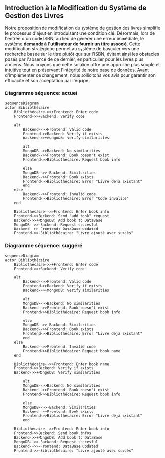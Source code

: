 ## Introduction à la Modification du Système de Gestion des Livres

Notre proposition de modification du système de gestion des livres simplifie le processus d'ajout en introduisant une condition clé. Désormais, lors de l'entrée d'un code ISBN, au lieu de générer une erreur immédiate, le système **demande à l'utilisateur de fournir un titre associé**. Cette modification stratégique permet au système de basculer vers une recherche basée sur le titre plutôt que sur l'ISBN, évitant ainsi les obstacles posés par l'absence de ce dernier, en particulier pour les livres plus anciens. Nous croyons que cette solution offre une approche plus souple et intuitive tout en préservant l'intégrité de notre base de données. Avant d'implémenter ce changement, nous sollicitons vos avis pour garantir son efficacité et son acceptation par l'équipe.

### Diagramme séquence: actuel

```mermaid
sequenceDiagram
actor Bibliothécaire
    Bibliothécaire->>+Frontend: Enter code
    Frontend->>+Backend: Verify code

    alt
        Backend-->>Frontend: Valid code
        Frontend->>Backend: Verify if exists
        Backend->>+MongoDB: Verify similarities

        alt
        MongoDB-->>Backend: No similarities
        Backend-->>Frontend: Book doesn't exist
        Frontend->>Bibliothécaire: Request book info

        else
        MongoDB-->>-Backend: Similarities
        Backend-->>Frontend: Book exists
        Frontend->>Bibliothécaire: Error "Livre déjà existant"
        end
    else
        Backend-->>Frontend: Invalid code
        Frontend->>Bibliothécaire: Error "Code invalide"
    end

    Bibliothécaire-->>Frontend: Enter book info
    Frontend->>Backend: Send "add book" request
    Backend->>+MongoDB: Add book to DataBase
    MongoDB-->>-Backend: Request succesful
    Backend-->>-Frontend: DataBase updated
    Frontend->>-Bibliothécaire: "Livre ajouté avec succès"
```

### Diagramme séquence: suggéré

```mermaid
sequenceDiagram
actor Bibliothécaire
    Bibliothécaire->>+Frontend: Enter code
    Frontend->>+Backend: Verify code

    alt
        Backend-->>Frontend: Valid code
        Frontend->>Backend: Verify if exists
        Backend->>+MongoDB: Verify similarities

        alt
        MongoDB-->>Backend: No similarities
        Backend-->>Frontend: Book doesn't exist
        Frontend->>Bibliothécaire: Request book info

        else
        MongoDB-->>-Backend: Similarities
        Backend-->>Frontend: Book exists
        Frontend->>Bibliothécaire: Error "Livre déjà existant"
        end
    else
        Backend-->>Frontend: Invalid code
        Frontend->>Bibliothécaire: Request book name
    end

    Bibliothécaire-->>Frontend: Enter book name
    Frontend->>Backend: Verify if exists
    Backend->>+MongoDB: Verify similarities

        alt
        MongoDB-->>Backend: No similarities
        Backend-->>Frontend: Book doesn't exist
        Frontend->>Bibliothécaire: Request book info

        else
        MongoDB-->>-Backend: Similarities
        Backend-->>Frontend: Book exists
        Frontend->>Bibliothécaire: Error "Livre déjà existant"
        end

    Bibliothécaire-->>Frontend: Enter book info
    Frontend->>Backend: Send book infos
    Backend->>+MongoDB: Add book to DataBase
    MongoDB-->>-Backend: Request succesful
    Backend-->>-Frontend: DataBase updated
    Frontend->>-Bibliothécaire: "Livre ajouté avec succès"
```
